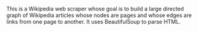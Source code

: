This is a Wikipedia web scraper whose goal is to build a large directed graph of Wikipedia articles whose nodes are pages and whose edges are links from one page to another. It uses BeautifulSoup to parse HTML.
